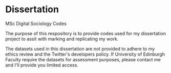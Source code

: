 # Dissertation
MSc Digital Sociology Codes

The purpose of this respository is to provide codes used for my dissertation project to assit with marking and replicating my work.

The datasets used in this dissertation are not provided to adhere to my ethics review and the Twitter's developers policy. If University of Edinburgh Faculty require the datasets for assessment purposes, please contact me and I'll provide you limited access.  

